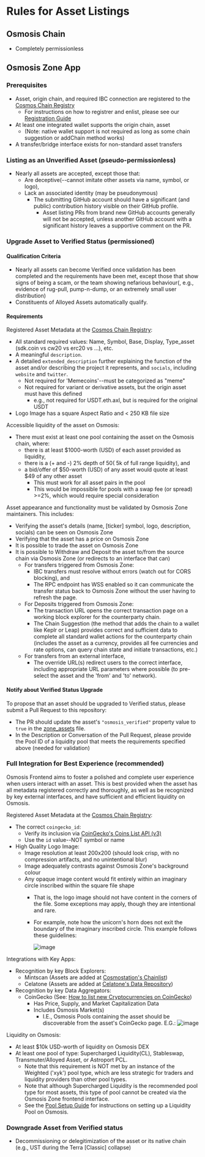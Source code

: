 # Rules for Asset Listings

## Osmosis Chain
 - Completely permissionless

## Osmosis Zone App

### Prerequisites
 - Asset, origin chain, and required IBC connection are registered to the [Cosmos Chain Registry](https://github.com/cosmos/chain-registry)
   - For instructions on how to registrer and enlist, please see our [Registration Guide](https://docs.osmosis.zone/overview/integrate/registration)
 - At least one integrated wallet supports the origin chain, asset
   - (Note: native wallet support is not required as long as some chain suggestion or addChain method works)
 - A transfer/bridge interface exists for non-standard asset transfers


### Listing as an Unverified Asset (pseudo-permissionless)
 - Nearly all assets are accepted, except those that:
   - Are deceptive(--cannot imitate other assets via name, symbol, or logo),
   - Lack an associated identity (may be pseudonymous)
     - The submitting GitHub account should have a significant (and public) contribution history visible on their GitHub profile.
       - Asset listing PRs from brand new GitHub accounts generally will not be accepted, unless another GitHub account with a significant history leaves a supportive comment on the PR.


### Upgrade Asset to Verified Status (permissioned)

#### Qualification Criteria
 - Nearly all assets can become Verified once validation has been completed and the requirements have been met, except those that show signs of being a scam, or the team showing nefarious behaviour(, e.g., evidence of rug-pull, pump-n-dump, or an extremely small user distribution)
 - Constituents of Alloyed Assets automatically qualify.

#### Requirements

Registered Asset Metadata at the [Cosmos Chain Registry](https://github.com/cosmos/chain-registry):
 - All standard required values: Name, Symbol, Base, Display, Type_asset (sdk.coin vs cw20 vs erc20 vs ...), etc.
 - A meaningful `description`.
 - A detailed `extended_description` further explaining the function of the asset and/or describing the project it represents, and `socials`, including `website` and `twitter`.
   - Not required for 'Memecoins'--must be categorized as "meme"
   - Not required for variant or derivative assets, but the origin asset must have this defined
     - e.g., not required for USDT.eth.axl, but is required for the original USDT
 - Logo Image has a square Aspect Ratio and < 250 KB file size

Accessible liquidity of the asset on Osmosis:
 - There must exist at least one pool containing the asset on the Osmosis chain, where:
   - there is at least $1000-worth (USD) of each asset provided as liquidity,
   - there is a (+ and -) 2% depth of $50 (~$5k of full range liquidity), and
   - a bid/offer of $50-worth (USD) of any asset would quote at least $49 of any other asset
     - This must work for all asset pairs in the pool
     - This would be impossible for pools with a swap fee (or spread) >=2%, which would require special consideration

Asset appearance and functionality must be validated by Osmosis Zone maintainers. This includes:
 - Verifying the asset's details (name, [ticker] symbol, logo, description, socials) can be seen on Osmosis Zone
 - Verifying that the asset has a price on Osmosis Zone
 - It is possible to trade the asset on Osmosis Zone
 - It is possible to Withdraw and Deposit the asset to/from the source chain via Osmosis Zone (or redirects to an interface that can) 
   - For transfers triggered from Osmosis Zone:
     - IBC transfers must resolve without errors (watch out for CORS blocking), and
     - The RPC endpoint has WSS enabled so it can communicate the transfer status back to Osmosis Zone without the user having to refresh the page.
   - For Deposits triggered from Osmosis Zone:
     - The transaction URL opens the correct transaction page on a working block explorer for the counterparty chain.
     - The Chain Suggestion (the method that adds the chain to a wallet like Keplr or Leap) provides correct and sufficient data to complete all standard wallet actions for the counterparty chain (includes the asset as a currency, provides all fee currencies and rate options, can query chain state and initiate transactions, etc.)
   - For transfers from an external interface,
     - The override URL(s) redirect users to the correct interface, including appropriate URL parameters where possible (to pre-select the asset and the 'from' and 'to' network).


#### Notify about Verified Status Upgrade
To propose that an asset should be upgraded to Verified status, please submit a Pull Request to this repository:
 - The PR should update the asset's `"osmosis_verified"` property value to `true` in the [zone_assets](https://github.com/osmosis-labs/assetlists/blob/main/osmosis-1/osmosis.zone_assets.json) file.
 - In the Description or Conversation of the Pull Request, please provide the Pool ID of a liquidity pool that meets the requirements specified above (needed for validation)



### Full Integration for Best Experience (recommended)

Osmosis Frontend aims to foster a polished and complete user experience when users interact with an asset. This is best provided when the asset has all metadata registered correctly and thoroughly, as well as be recognized by key external interfaces, and have sufficient and efficient liquidity on Osmosis.

Registered Asset Metadata at the [Cosmos Chain Registry](https://github.com/cosmos/chain-registry):
 - The correct `coingecko_id`:
   - Verify its inclusion via [CoinGecko's Coins List API (v3)](https://api.coingecko.com/api/v3/coins/list)
   - Use the `id` value--NOT symbol or name
 - High Quality Logo Image:
   - Image resolution at least 200x200 (should look crisp, with no compression artifacts, and no unintentional blur)
   - Image adequately contrasts against Osmosis Zone's background colour
   - Any opaque image content would fit entirely within an imaginary circle inscribed within the square file shape
     - That is, the logo image should not have content in the corners of the file. Some exceptions may apply, though they are intentional and rare.
     - For example, note how the unicorn's horn does not exit the boundary of the imaginary inscribed circle. This example follows these guidelines:
       
       ![image](https://github.com/JeremyParish69/assetlists/assets/95667791/67498167-aac2-4974-a9c6-0c645d07d90e)


Integrations with Key Apps:
 - Recognition by key Block Explorers:
   - Mintscan (Assets are added at [Cosmostation's Chainlist](https://github.com/cosmostation/chainlist/blob/main/chain/osmosis/assets_2.json))
   - Celatone (Assets are added at [Celatone's Data Repository](https://github.com/alleslabs/aldus/blob/main/data/assets.json))
 - Recognition by key Data Aggregators:
   - CoinGecko (See: [How to list new Cryptocurrencies on CoinGecko](https://support.coingecko.com/hc/en-us/articles/7291312302617-How-to-list-new-cryptocurrencies-on-CoinGecko))
     - Has Price, Supply, and Market Capitalization Data
     - Includes Osmosis Market(s)
       - I.E., Osmosis Pools containing the asset should be discoverable from the asset's CoinGecko page. E.G.:
         ![image](https://github.com/JeremyParish69/assetlists/assets/95667791/34ea402b-1a0f-4e43-9bfc-b750c9ab9430)

Liquidity on Osmosis:
 - At least $10k USD-worth of liquidity on Osmosis DEX
 - At least one pool of type: Supercharged Liquidity(CL), Stableswap, Transmuter/Alloyed Asset, or Astroport PCL.
   - Note that this requirement is NOT met by an instance of the Weighted ('xyk') pool type, which are less strategic for traders and liquidity providers than other pool types.
   - Note that although Supercharged Liquidity is the recommended pool type for most assets, this type of pool cannot be created via the Osmosis Zone frontend interface.
   - See the [Pool Setup Guide](https://docs.osmosis.zone/overview/integrate/pool-setup) for instructions on setting up a Liquidity Pool on Osmosis.

    

### Downgrade Asset from Verified status
 - Decommissioning or delegitimization of the asset or its native chain (e.g., UST during the Terra [Classic] collapse)
